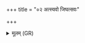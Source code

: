 +++
title = "०२ अत्स्यवो जिघत्सवः"

+++
<details><summary>मूलम् (GR)</summary>

अत्स्यवो जिघत्सवः  
(…) ॥ +++(see 1bcdef)+++
</details>